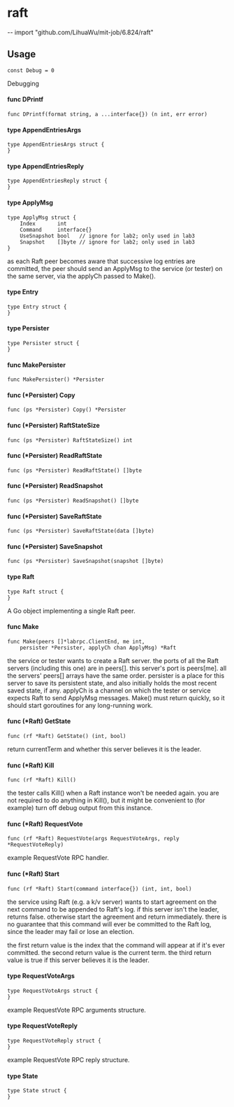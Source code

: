 # raft
--
    import "github.com/LihuaWu/mit-job/6.824/raft"


## Usage

    const Debug = 0

Debugging

#### func  DPrintf

    func DPrintf(format string, a ...interface{}) (n int, err error)


#### type AppendEntriesArgs

    type AppendEntriesArgs struct {
    }



#### type AppendEntriesReply

    type AppendEntriesReply struct {
    }



#### type ApplyMsg

    type ApplyMsg struct {
    	Index       int
    	Command     interface{}
    	UseSnapshot bool   // ignore for lab2; only used in lab3
    	Snapshot    []byte // ignore for lab2; only used in lab3
    }


as each Raft peer becomes aware that successive log entries are committed, the
peer should send an ApplyMsg to the service (or tester) on the same server, via
the applyCh passed to Make().

#### type Entry

    type Entry struct {
    }



#### type Persister

    type Persister struct {
    }



#### func  MakePersister

    func MakePersister() *Persister


#### func (*Persister) Copy

    func (ps *Persister) Copy() *Persister


#### func (*Persister) RaftStateSize

    func (ps *Persister) RaftStateSize() int


#### func (*Persister) ReadRaftState

    func (ps *Persister) ReadRaftState() []byte


#### func (*Persister) ReadSnapshot

    func (ps *Persister) ReadSnapshot() []byte


#### func (*Persister) SaveRaftState

    func (ps *Persister) SaveRaftState(data []byte)


#### func (*Persister) SaveSnapshot

    func (ps *Persister) SaveSnapshot(snapshot []byte)


#### type Raft

    type Raft struct {
    }


A Go object implementing a single Raft peer.

#### func  Make

    func Make(peers []*labrpc.ClientEnd, me int,
    	persister *Persister, applyCh chan ApplyMsg) *Raft

the service or tester wants to create a Raft server. the ports of all the Raft
servers (including this one) are in peers[]. this server's port is peers[me].
all the servers' peers[] arrays have the same order. persister is a place for
this server to save its persistent state, and also initially holds the most
recent saved state, if any. applyCh is a channel on which the tester or service
expects Raft to send ApplyMsg messages. Make() must return quickly, so it should
start goroutines for any long-running work.

#### func (*Raft) GetState

    func (rf *Raft) GetState() (int, bool)

return currentTerm and whether this server believes it is the leader.

#### func (*Raft) Kill

    func (rf *Raft) Kill()

the tester calls Kill() when a Raft instance won't be needed again. you are not
required to do anything in Kill(), but it might be convenient to (for example)
turn off debug output from this instance.

#### func (*Raft) RequestVote

    func (rf *Raft) RequestVote(args RequestVoteArgs, reply *RequestVoteReply)

example RequestVote RPC handler.

#### func (*Raft) Start

    func (rf *Raft) Start(command interface{}) (int, int, bool)

the service using Raft (e.g. a k/v server) wants to start agreement on the next
command to be appended to Raft's log. if this server isn't the leader, returns
false. otherwise start the agreement and return immediately. there is no
guarantee that this command will ever be committed to the Raft log, since the
leader may fail or lose an election.

the first return value is the index that the command will appear at if it's ever
committed. the second return value is the current term. the third return value
is true if this server believes it is the leader.

#### type RequestVoteArgs

    type RequestVoteArgs struct {
    }


example RequestVote RPC arguments structure.

#### type RequestVoteReply

    type RequestVoteReply struct {
    }


example RequestVote RPC reply structure.

#### type State

    type State struct {
    }
